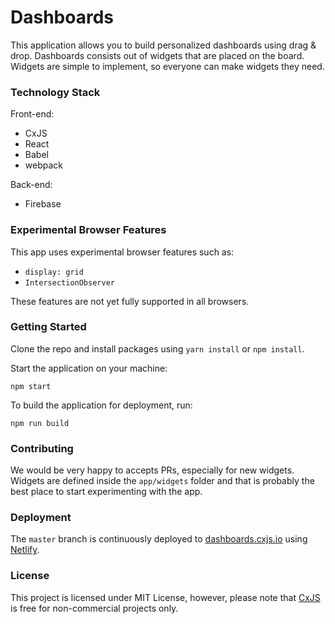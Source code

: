 # Dashboards

This application allows you to build personalized dashboards using drag &amp; drop. Dashboards consists out of widgets
that are placed on the board. Widgets are simple to implement, so everyone can make widgets they need.

### Technology Stack 

Front-end:
* CxJS
* React
* Babel
* webpack

Back-end:
* Firebase

### Experimental Browser Features

This app uses experimental browser features such as:

* `display: grid` 
* `IntersectionObserver` 

These features are not yet fully supported in all browsers.

### Getting Started

Clone the repo and install packages using `yarn install` or `npm install`.

Start the application on your machine:

```
npm start
```

To build the application for deployment, run:

```
npm run build
```

### Contributing

We would be very happy to accepts PRs, especially for new widgets. Widgets are defined inside the `app/widgets` folder 
and that is probably the best place to start experimenting with the app.  

### Deployment

The `master` branch is continuously deployed to [dashboards.cxjs.io](https://dashboards.cxjs.io) 
using [Netlify](https://www.netlify.com/). 

### License

This project is licensed under MIT License, however, please note that [CxJS](https://cxjs.io) is free 
for non-commercial projects only. 